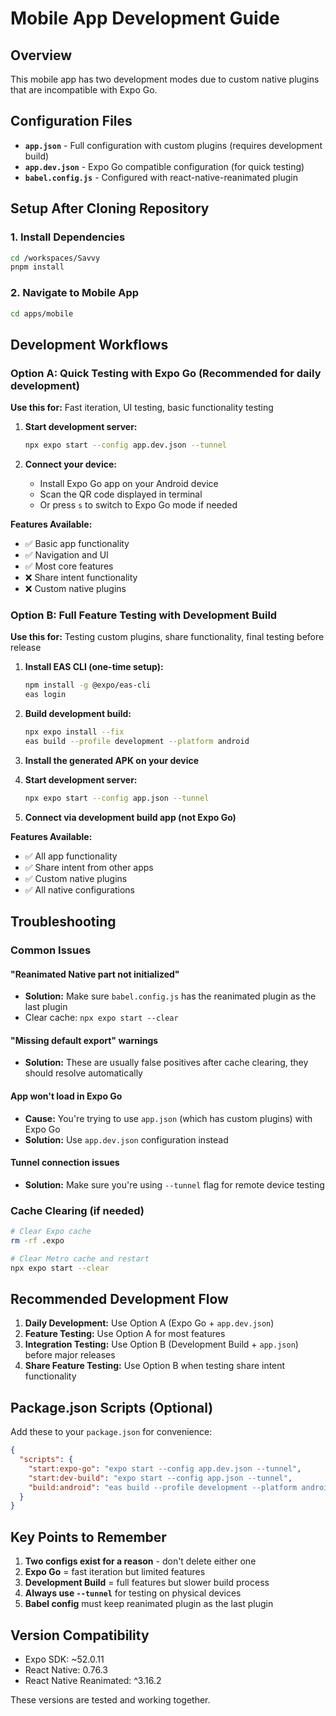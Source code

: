 # Mobile App Development Guide

## Overview
This mobile app has two development modes due to custom native plugins that are incompatible with Expo Go.

## Configuration Files
- **`app.json`** - Full configuration with custom plugins (requires development build)
- **`app.dev.json`** - Expo Go compatible configuration (for quick testing)
- **`babel.config.js`** - Configured with react-native-reanimated plugin

## Setup After Cloning Repository

### 1. Install Dependencies
```bash
cd /workspaces/Savvy
pnpm install
```

### 2. Navigate to Mobile App
```bash
cd apps/mobile
```

## Development Workflows

### Option A: Quick Testing with Expo Go (Recommended for daily development)

**Use this for:** Fast iteration, UI testing, basic functionality testing

1. **Start development server:**
   ```bash
   npx expo start --config app.dev.json --tunnel
   ```

2. **Connect your device:**
   - Install Expo Go app on your Android device
   - Scan the QR code displayed in terminal
   - Or press `s` to switch to Expo Go mode if needed

**Features Available:**
- ✅ Basic app functionality
- ✅ Navigation and UI
- ✅ Most core features
- ❌ Share intent functionality
- ❌ Custom native plugins

### Option B: Full Feature Testing with Development Build

**Use this for:** Testing custom plugins, share functionality, final testing before release

1. **Install EAS CLI (one-time setup):**
   ```bash
   npm install -g @expo/eas-cli
   eas login
   ```

2. **Build development build:**
   ```bash
   npx expo install --fix
   eas build --profile development --platform android
   ```

3. **Install the generated APK on your device**

4. **Start development server:**
   ```bash
   npx expo start --config app.json --tunnel
   ```

5. **Connect via development build app (not Expo Go)**

**Features Available:**
- ✅ All app functionality
- ✅ Share intent from other apps
- ✅ Custom native plugins
- ✅ All native configurations

## Troubleshooting

### Common Issues

#### "Reanimated Native part not initialized"
- **Solution:** Make sure `babel.config.js` has the reanimated plugin as the last plugin
- Clear cache: `npx expo start --clear`

#### "Missing default export" warnings
- **Solution:** These are usually false positives after cache clearing, they should resolve automatically

#### App won't load in Expo Go
- **Cause:** You're trying to use `app.json` (which has custom plugins) with Expo Go
- **Solution:** Use `app.dev.json` configuration instead

#### Tunnel connection issues
- **Solution:** Make sure you're using `--tunnel` flag for remote device testing

### Cache Clearing (if needed)
```bash
# Clear Expo cache
rm -rf .expo

# Clear Metro cache and restart
npx expo start --clear
```

## Recommended Development Flow

1. **Daily Development:** Use Option A (Expo Go + `app.dev.json`)
2. **Feature Testing:** Use Option A for most features
3. **Integration Testing:** Use Option B (Development Build + `app.json`) before major releases
4. **Share Feature Testing:** Use Option B when testing share intent functionality

## Package.json Scripts (Optional)

Add these to your `package.json` for convenience:

```json
{
  "scripts": {
    "start:expo-go": "expo start --config app.dev.json --tunnel",
    "start:dev-build": "expo start --config app.json --tunnel",
    "build:android": "eas build --profile development --platform android"
  }
}
```

## Key Points to Remember

1. **Two configs exist for a reason** - don't delete either one
2. **Expo Go** = fast iteration but limited features
3. **Development Build** = full features but slower build process
4. **Always use `--tunnel`** for testing on physical devices
5. **Babel config** must keep reanimated plugin as the last plugin

## Version Compatibility

- Expo SDK: ~52.0.11
- React Native: 0.76.3
- React Native Reanimated: ^3.16.2

These versions are tested and working together.
